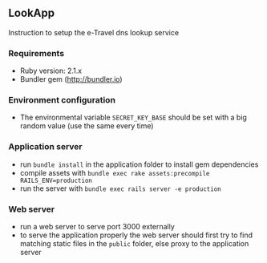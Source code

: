 ## LookApp

Instruction to setup the e-Travel dns lookup service

### Requirements

* Ruby version: 2.1.x
* Bundler gem (http://bundler.io)

### Environment configuration

* The environmental variable `SECRET_KEY_BASE` should be set with a big random value (use the same every time)

### Application server

* run `bundle install` in the application folder to install gem dependencies
* compile assets with `bundle exec rake assets:precompile RAILS_ENV=production`
* run the server with `bundle exec rails server -e production`

### Web server

* run a web server to serve port 3000 externally
* to serve the application properly the web server should first try to find matching static files in the `public` folder, else proxy to the application server
